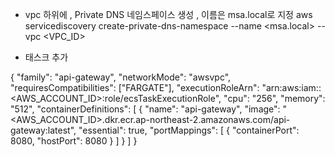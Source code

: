 - vpc 하위에 ,  Private DNS 네임스페이스 생성   , 이름은 msa.local로 지정 
aws servicediscovery create-private-dns-namespace --name <msa.local> --vpc <VPC_ID>



- 태스크 추가 

{
  "family": "api-gateway",
  "networkMode": "awsvpc",
  "requiresCompatibilities": ["FARGATE"],
  "executionRoleArn": "arn:aws:iam::<AWS_ACCOUNT_ID>:role/ecsTaskExecutionRole",
  "cpu": "256",
  "memory": "512",
  "containerDefinitions": [
    {
      "name": "api-gateway",
      "image": "<AWS_ACCOUNT_ID>.dkr.ecr.ap-northeast-2.amazonaws.com/api-gateway:latest",
      "essential": true,
      "portMappings": [
        {
          "containerPort": 8080,
          "hostPort": 8080
        }
      ]
    }
  ]
}
